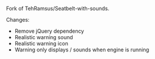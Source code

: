Fork of TehRamsus/Seatbelt-with-sounds.

Changes:

* Remove jQuery dependency
* Realistic warning sound
* Realistic warning icon
* Warning only displays / sounds when engine is running